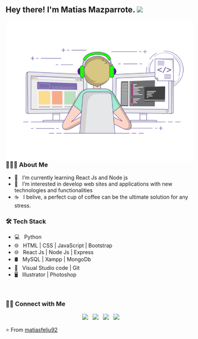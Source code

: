<h2> Hey there! I'm Matias Mazparrote. <img src="https://github.com/souvikguria98/souvikguria98/blob/master/Hi.gif" width="25"></h2>
<img align="right" alt="GIF" src="https://raw.githubusercontent.com/devSouvik/devSouvik/master/gif3.gif" width="500"/>

<h3> 👨🏻‍💻 About Me </h3>

- 🔭 &nbsp;  I’m currently learning React Js and Node js
- 🤔 &nbsp; I’m interested in develop web sites and applications with new technologies and functionalities
- ☕ &nbsp; I belive, a perfect cup of coffee can be the ultimate solution for any stress. 

<h3>🛠 Tech Stack</h3>

- 💻 &nbsp; Python  
- 🌐 &nbsp; HTML | CSS | JavaScript | Bootstrap 
- 🌐 &nbsp; React Js | Node Js | Express
- 🛢 &nbsp; MySQL | Xampp | MongoDb
- 🔧 &nbsp; Visual Studio code | Git
- 🖥 &nbsp; Illustrator | Photoshop 

</br>

<h3> 🤝🏻 Connect with Me </h3>

<p align="center">
&nbsp; <a href="https://www.instagram.com/matute_92/" target="_blank" rel="noopener noreferrer"><img src="https://img.icons8.com/plasticine/100/000000/instagram-new.png" width="50" /></a>  
&nbsp; <a href="https://www.linkedin.com/in/mat%C3%ADasmazparrotefeli%C3%BA/" target="_blank" rel="noopener noreferrer"><img src="https://img.icons8.com/plasticine/100/000000/linkedin.png" width="50" /></a>
&nbsp; <a href="mailto:matumazparrote@gmail.com" target="_blank" rel="noopener noreferrer"><img src="https://img.icons8.com/plasticine/100/000000/gmail.png"  width="50" /></a>
&nbsp; <a href="https://portafolio-react.netlify.app/" target="_blank" rel="noopener noreferrer"><img src="💼"  width="50" /></a>
</p>

⭐️ From [matiasfeliu92](https://github.com/matiasfeliu92/matiasfeliu92)
